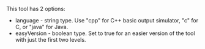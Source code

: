 This tool has 2 options:
* language - string type. Use "cpp" for C++ basic output simulator, "c" for C, or "java" for Java.
* easyVersion - boolean type. Set to true for an easier version of the tool with just the first two levels.
